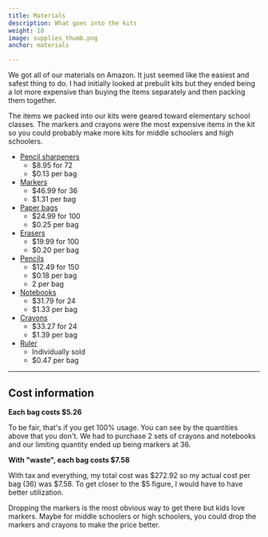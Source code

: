 ```yaml
---
title: Materials 
description: What goes into the kits
weight: 10
image: supplies_thumb.png
anchor: materials

---
```

We got all of our materials on Amazon.  It just seemed like the easiest and safest thing to do.  I had initially looked at prebuilt kits but they ended being a lot more expensive than buying the items separately and then packing them together.  

The items we packed into our kits were geared toward elementary school classes.  The markers and crayons were the most expensive items in the kit so you could probably make more kits for middle schoolers and high schoolers.  


* [Pencil sharpeners](https://www.amazon.com/gp/product/B077PF55HB/)
    * $8.95 for 72
    * $0.13 per bag
* [Markers](https://www.amazon.com/gp/product/B06XDFXS7P/)
    * $46.99 for 36
    * $1.31 per bag
* [Paper bags](https://www.amazon.com/gp/product/B07BN32TTM/)
    * $24.99 for 100
    * $0.25 per bag
* [Erasers](https://www.amazon.com/gp/product/B07QXT1FSB/)
    * $19.99 for 100
    * $0.20 per bag
* [Pencils](https://www.amazon.com/gp/product/B071JM699P/)
    * $12.49 for 150
    * $0.18 per bag
    * 2 per bag
* [Notebooks](https://www.amazon.com/gp/product/B013M2W3O8/)
    * $31.79 for 24
    * $1.33 per bag
* [Crayons](https://www.amazon.com/gp/product/B00Y4QBJAQ)
    * $33.27 for 24
    * $1.39 per bag
* [Ruler](https://www.amazon.com/gp/product/B005IZLXPI)
    * Individually sold
    * $0.47 per bag

---
## Cost information 

**Each bag costs $5.26**

To be fair, that's if you get 100% usage.  You can see by the quantities above that you don't.  We had to purchase 2 sets of crayons and notebooks and our limiting quantity ended up being markers at 36.  

**With "waste", each bag costs $7.58**

With tax and everything, my total cost was $272.92 so my actual cost per bag (36) was $7.58.  To get closer to the $5 figure, I would have to have better utilization.  

Dropping the markers is the most obvious way to get there but kids love markers.  Maybe for middle schoolers or high schoolers, you could drop the markers and crayons to make the price better.